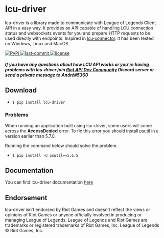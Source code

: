 # lcu-driver

lcu-driver is a library made to communicate with League of Legends Client API in a easy way. It provides an API capable of handling LCU connection status and websockets events for you and prepare HTTP requests to be used directly with endpoints. Inspired in [lcu-connector](https://github.com/Pupix/lcu-connector). It has been tested on Windows, Linux and MacOS.

<p>
    <a href="">
        <img src="https://img.shields.io/pypi/v/lcu-driver?style=for-the-badge" alt="PyPi">
    </a>
    <a href="">
        <img src="https://img.shields.io/github/last-commit/sousa-andre/lcu-driver?style=for-the-badge" alt="last-commit">
    </a>
    <a href="">
        <img src="https://img.shields.io/github/license/sousa-andre/lcu-driver?style=for-the-badge" alt="license">
    </a>
</p>

##### If you have any questions about how LCU API works or you're having problems with lcu-driver join [Riot API Dev Community](https://discord.gg/riotapi) Discord server or send a private message to André#5360


## Download
 - `$ pip install lcu-driver`

### Problems
When running an application built using lcu-driver, some users will come across the **AccessDenied** error. To fix this error you should install psutil in a version earlier than 5.7.0. 

Running the command below should solve the problem.
 - `$ pip install -U psutil==5.6.5`


## Documentation
You can find lcu-driver documentation [here](https://lcu-driver.readthedocs.io/)

## Endorsement
lcu-driver isn’t endorsed by Riot Games and doesn’t reflect the views or opinions of Riot Games or anyone officially involved in producing or managing League of Legends. League of Legends and Riot Games are trademarks or registered trademarks of Riot Games, Inc. League of Legends © Riot Games, Inc.
